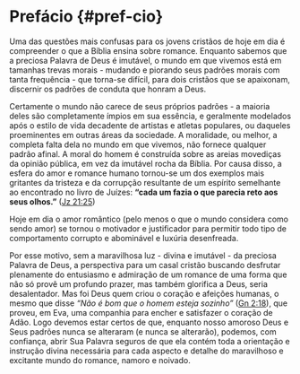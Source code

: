 # Prefácio {#pref-cio}

Uma das questões mais confusas para os jovens cristãos de hoje em dia é compreender o que a Bíblia ensina sobre romance. Enquanto sabemos que a preciosa Palavra de Deus é imutável, o mundo em que vivemos está em tamanhas trevas morais - mudando e piorando seus padrões morais com tanta frequência - que torna-se difícil, para dois cristãos que se apaixonam, discernir os padrões de conduta que honram a Deus.

Certamente o mundo não carece de seus próprios padrões - a maioria deles são completamente ímpios em sua essência, e geralmente modelados após o estilo de vida decadente de artistas e atletas populares, ou daqueles proeminentes em outras áreas da sociedade. A moralidade, ou melhor, a completa falta dela no mundo em que vivemos, não fornece qualquer padrão afinal. A moral do homem é construída sobre as areias movediças da opinião pública, em vez da imutável rocha da Bíblia. Por causa disso, a esfera do amor e romance humano tornou-se um dos exemplos mais gritantes da tristeza e da corrupção resultante de um espírito semelhante ao encontrado no livro de Juízes: **“cada um fazia o que parecia reto aos seus olhos.”** ([Jz 21:25](http://bibliaonline.com.br/acf/jz/21/25))

Hoje em dia o amor romântico (pelo menos o que o mundo considera como sendo amor) se tornou o motivador e justificador para permitir todo tipo de comportamento corrupto e abominável e luxúria desenfreada.

Por esse motivo, sem a maravilhosa luz - divina e imutável - da preciosa Palavra de Deus, a perspectiva para um casal cristão buscando desfrutar plenamente do entusiasmo e admiração de um romance de uma forma que não só provê um profundo prazer, mas também glorifica a Deus, seria desalentador. Mas foi Deus quem criou o coração e afeições humanas, o mesmo que disse _“Não é bom que o homem esteja sozinho”_ ([Gn 2:18](http://bibliaonline.com.br/acf/gn/2/18)), que proveu, em Eva, uma companhia para encher e satisfazer o coração de Adão. Logo devemos estar certos de que, enquanto nosso amoroso Deus e Seus padrões nunca se alteraram (e nunca se alterarão), podemos, com confiança, abrir Sua Palavra seguros de que ela contém toda a orientação e instrução divina necessária para cada aspecto e detalhe do maravilhoso e excitante mundo do romance, namoro e noivado.